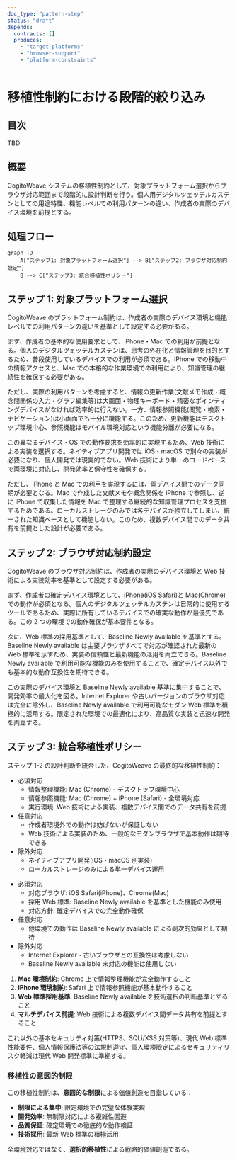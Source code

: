 ```yaml
---
doc_type: "pattern-step"
status: "draft"
depends:
  contracts: []
  produces:
    - "target-platforms"
    - "browser-support"
    - "platform-constraints"
---
```


# 移植性制約における段階的絞り込み

## 目次

TBD

## 概要

CogitoWeave システムの移植性制約として、対象プラットフォーム選択からブラウザ対応範囲まで段階的に設計判断を行う。個人用デジタルツェッテルカステンとしての用途特性、機能レベルでの利用パターンの違い、作成者の実際のデバイス環境を前提とする。

## 処理フロー

```mermaid
graph TD
    A["ステップ1: 対象プラットフォーム選択"] --> B["ステップ2: ブラウザ対応制約設定"]
    B --> C["ステップ3: 統合移植性ポリシー"]
```

## ステップ 1: 対象プラットフォーム選択

CogitoWeave のプラットフォーム制約は、作成者の実際のデバイス環境と機能レベルでの利用パターンの違いを基準として設定する必要がある。

まず、作成者の基本的な使用要求として、iPhone・Mac での利用が前提となる。個人のデジタルツェッテルカステンは、思考の外在化と情報管理を目的とするため、普段使用しているデバイスでの利用が必須である。iPhone での移動中の情報アクセスと、Mac での本格的な作業環境での利用により、知識管理の継続性を確保する必要がある。

ただし、実際の利用パターンを考慮すると、情報の更新作業(文献メモ作成・概念間関係の入力・グラフ編集等)は大画面・物理キーボード・精密なポインティングデバイスがなければ効率的に行えない。一方、情報参照機能(閲覧・検索・ナビゲーション)は小画面でも十分に機能する。このため、更新機能はデスクトップ環境中心、参照機能はモバイル環境対応という機能分離が必要になる。

この異なるデバイス・OS での動作要求を効率的に実現するため、Web 技術による実装を選択する。ネイティブアプリ開発では iOS・macOS で別々の実装が必要になり、個人開発では現実的でない。Web 技術により単一のコードベースで両環境に対応し、開発効率と保守性を確保する。

ただし、iPhone と Mac での利用を実現するには、両デバイス間でのデータ同期が必要となる。Mac で作成した文献メモや概念関係を iPhone で参照し、逆に iPhone で収集した情報を Mac で整理する継続的な知識管理プロセスを支援するためである。ローカルストレージのみでは各デバイスが独立してしまい、統一された知識ベースとして機能しない。このため、複数デバイス間でのデータ共有を前提とした設計が必要である。

## ステップ 2: ブラウザ対応制約設定

CogitoWeave のブラウザ対応制約は、作成者の実際のデバイス環境と Web 技術による実装効率を基準として設定する必要がある。

まず、作成者の確定デバイス環境として、iPhone(iOS Safari)と Mac(Chrome)での動作が必須となる。個人のデジタルツェッテルカステンは日常的に使用するツールであるため、実際に所有しているデバイスでの確実な動作が最優先である。この 2 つの環境での動作確保が基本要件となる。

次に、Web 標準の採用基準として、Baseline Newly available を基準とする。Baseline Newly available は主要ブラウザすべてで対応が確認された最新の Web 標準を示すため、実装の信頼性と最新機能の活用を両立できる。Baseline Newly available で利用可能な機能のみを使用することで、確定デバイス以外でも基本的な動作互換性を期待できる。

この実際のデバイス環境と Baseline Newly available 基準に集中することで、開発効率の最大化を図る。Internet Explorer や古いバージョンのブラウザ対応は完全に除外し、Baseline Newly available で利用可能なモダン Web 標準を積極的に活用する。限定された環境での最適化により、高品質な実装と迅速な開発を両立する。

## ステップ 3: 統合移植性ポリシー

ステップ 1-2 の設計判断を統合した、CogitoWeave の最終的な移植性制約：

<!-- GLOBAL_CONCLUSION_BEGIN: target-platforms -->

- 必須対応
  - 情報整理機能: Mac (Chrome) - デスクトップ環境中心
  - 情報参照機能: Mac (Chrome) + iPhone (Safari) - 全環境対応
  - 実行環境: Web 技術による実装、複数デバイス間でのデータ共有を前提
- 任意対応
  - 作成者環境外での動作は妨げないが保証しない
  - Web 技術による実装のため、一般的なモダンブラウザで基本動作は期待できる
- 除外対応
  - ネイティブアプリ開発(iOS・macOS 別実装)
  - ローカルストレージのみによる単一デバイス運用

<!-- GLOBAL_CONCLUSION_END: target-platforms -->

<!-- GLOBAL_CONCLUSION_BEGIN: browser-support -->

- 必須対応
  - 対応ブラウザ: iOS Safari(iPhone)、Chrome(Mac)
  - 採用 Web 標準: Baseline Newly available を基準とした機能のみ使用
  - 対応方針: 確定デバイスでの完全動作確保
- 任意対応
  - 他環境での動作は Baseline Newly available による副次的効果として期待
- 除外対応
  - Internet Explorer・古いブラウザとの互換性は考慮しない
  - Baseline Newly available 未対応の機能は使用しない

<!-- GLOBAL_CONCLUSION_END: browser-support -->

<!-- GLOBAL_CONCLUSION_BEGIN: platform-constraints -->

1. **Mac 環境制約**: Chrome 上で情報整理機能が完全動作すること
2. **iPhone 環境制約**: Safari 上で情報参照機能が基本動作すること
3. **Web 標準採用基準**: Baseline Newly available を技術選択の判断基準とすること
4. **マルチデバイス前提**: Web 技術による複数デバイス間データ共有を前提とすること

これ以外の基本セキュリティ対策(HTTPS、SQLi/XSS 対策等)、現代 Web 標準性能要件、個人情報保護法等の法規制遵守、個人環境限定によるセキュリティリスク軽減は現代 Web 開発標準に準拠する。

<!-- GLOBAL_CONCLUSION_END: platform-constraints -->

### 移植性の意図的制限

この移植性制約は、**意図的な制限**による価値創造を目指している：

- **制限による集中**: 限定環境での完璧な体験実現
- **開発効率**: 無制限対応による複雑性回避
- **品質保証**: 確定環境での徹底的な動作検証
- **技術採用**: 最新 Web 標準の積極活用

全環境対応ではなく、**選択的移植性**による戦略的価値創造である。
